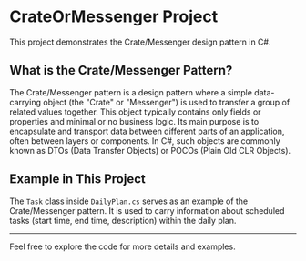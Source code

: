 # CrateOrMessenger Project

This project demonstrates the Crate/Messenger design pattern in C#.

## What is the Crate/Messenger Pattern?

The Crate/Messenger pattern is a design pattern where a simple data-carrying object (the "Crate" or "Messenger") is used to transfer a group of related values together. This object typically contains only fields or properties and minimal or no business logic. Its main purpose is to encapsulate and transport data between different parts of an application, often between layers or components. In C#, such objects are commonly known as DTOs (Data Transfer Objects) or POCOs (Plain Old CLR Objects).

## Example in This Project

The `Task` class inside `DailyPlan.cs` serves as an example of the Crate/Messenger pattern. It is used to carry information about scheduled tasks (start time, end time, description) within the daily plan.

---

Feel free to explore the code for more details and examples.
